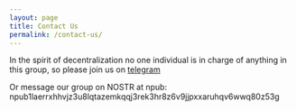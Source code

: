 ```yaml
---
layout: page
title: Contact Us
permalink: /contact-us/
---
```


In the spirit of decentralization no one individual is in charge of anything in this group, so please join us on [telegram](https://t.me/+y_1iPeEFRCc3YWFk)

Or message our group on NOSTR at npub: npub1laerrxhhvjz3u8lqtazemkqqj3rek3hr8z6v9jjpxxaruhqv6wwq80z53g

